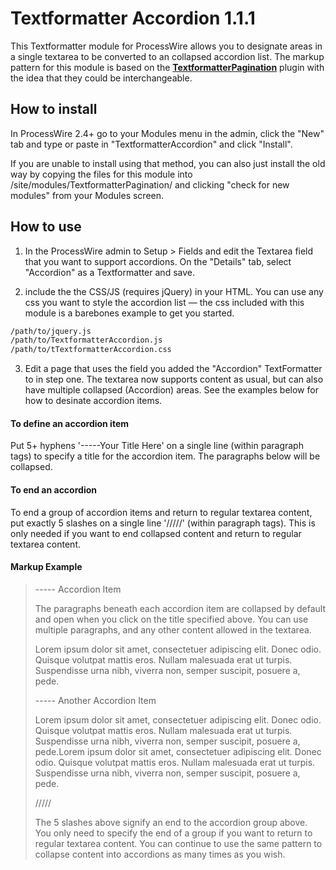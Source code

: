 # Textformatter Accordion 1.1.1

This Textformatter module for ProcessWire allows you to designate areas in a single textarea to be converted to an collapsed accordion list. The markup pattern for this module is based on the **[TextformatterPagination](https://github.com/ryancramerdesign/TextformatterPagination)** plugin with the idea that they could be interchangeable.


## How to install 

In ProcessWire 2.4+ go to your Modules menu in the admin, click the "New" tab and 
type or paste in "TextformatterAccordion" and click "Install". 

If you are unable to install using that method, you can also just install the old way 
by copying the files for this module into /site/modules/TextformatterPagination/ and 
clicking "check for new modules" from your Modules screen. 

## How to use

1. In the ProcessWire admin to Setup > Fields and edit the Textarea field that you want to
support accordions. On the "Details" tab, select "Accordion" as a Textformatter and save.

2. include the the CSS/JS (requires jQuery) in your HTML. You can use any css you want to style the accordion list — the css included with this module is a barebones example to get you started.

``` html
/path/to/jquery.js
/path/to/TextformatterAccordion.js
/path/to/tTextformatterAccordion.css
```

3. Edit a page that uses the field you added the "Accordion" TextFormatter to in step one.
The textarea now supports content as usual, but can also have multiple collapsed (Accordion) areas.
See the examples below for how to desinate accordion items.

#### To define an accordion item
Put 5+ hyphens '-----Your Title Here' on a single line (within paragraph tags) to specify a title for the accordion item. The paragraphs below will be collapsed.

#### To end an accordion
To end a group of accordion items and return to regular textarea content, put exactly 5 slashes on a single line '/////' (within paragraph tags).
This is only needed if you want to end collapsed content and return to regular textarea content.

#### Markup Example

> ----- Accordion Item
> 
> The paragraphs beneath each accordion item are collapsed by default and open when you click on the title specified above. You can use multiple paragraphs, and any other content allowed in the textarea. 
>
> Lorem ipsum dolor sit amet, consectetuer adipiscing elit. Donec odio. Quisque volutpat mattis eros. Nullam malesuada erat ut turpis. Suspendisse urna nibh, viverra non, semper suscipit, posuere a, pede.
> 
> ----- Another Accordion Item
> 
> Lorem ipsum dolor sit amet, consectetuer adipiscing elit. Donec odio. Quisque volutpat mattis eros. Nullam malesuada erat ut turpis. Suspendisse urna nibh, viverra non, semper suscipit, posuere a, pede.Lorem ipsum dolor sit amet, consectetuer adipiscing elit. Donec odio. Quisque volutpat mattis eros. Nullam malesuada erat ut turpis. Suspendisse urna nibh, viverra non, semper suscipit, posuere a, pede.
>
> /////
>
> The 5 slashes above signify an end to the accordion group above. You only need to specify the end of a group if you want to return to regular textarea content. You can continue to use the same pattern to collapse content into accordions as many times as you wish.